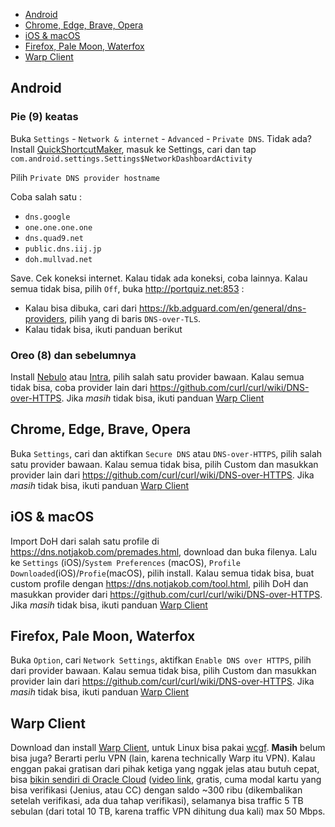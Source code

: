 * [Android](#android)
* [Chrome, Edge, Brave, Opera](#chrome)
* [iOS & macOS](#apple)
* [Firefox, Pale Moon, Waterfox](#firefox)
* [Warp Client](#warp)

<a name="android"></a>
## Android
### Pie (9) keatas
 Buka `Settings` - `Network & internet` - `Advanced` - `Private DNS`. Tidak ada? Install [QuickShortcutMaker](https://play.google.com/store/apps/details?id=com.sika524.android.quickshortcut), masuk ke Settings, cari dan tap `com.android.settings.Settings$NetworkDashboardActivity`
 
 Pilih `Private DNS provider hostname`
 
 Coba salah satu :
 * `dns.google`
 * `one.one.one.one`
 * `dns.quad9.net`
 * `public.dns.iij.jp`
 * `doh.mullvad.net`
 
 Save. Cek koneksi internet. Kalau tidak ada koneksi, coba lainnya. Kalau semua tidak bisa, pilih `Off`, buka http://portquiz.net:853 :
 * Kalau bisa dibuka, cari dari https://kb.adguard.com/en/general/dns-providers, pilih yang di baris `DNS-over-TLS`.
 * Kalau tidak bisa, ikuti panduan berikut

### Oreo (8) dan sebelumnya
 Install [Nebulo](https://play.google.com/store/apps/details?id=com.frostnerd.smokescreen) atau [Intra](https://play.google.com/store/apps/details?id=app.intra), pilih salah satu provider bawaan. Kalau semua tidak bisa, coba provider lain dari https://github.com/curl/curl/wiki/DNS-over-HTTPS. Jika *masih* tidak bisa, ikuti panduan [Warp Client](#warp)
 
 <a name="chrome"></a>
 ## Chrome, Edge, Brave, Opera
 Buka `Settings`, cari dan aktifkan `Secure DNS` atau `DNS-over-HTTPS`, pilih salah satu provider bawaan. Kalau semua tidak bisa, pilih Custom dan masukkan provider lain dari https://github.com/curl/curl/wiki/DNS-over-HTTPS. Jika *masih* tidak bisa, ikuti panduan [Warp Client](#warp)
 
 <a name="apple"></a>
 ## iOS & macOS
 Import DoH dari salah satu profile di https://dns.notjakob.com/premades.html, download dan buka filenya. Lalu ke `Settings` (iOS)/`System Preferences` (macOS), `Profile Downloaded`(iOS)/`Profie`(macOS), pilih install. Kalau semua tidak bisa, buat custom profile dengan https://dns.notjakob.com/tool.html, pilih DoH dan masukkan provider dari https://github.com/curl/curl/wiki/DNS-over-HTTPS. Jika *masih* tidak bisa, ikuti panduan [Warp Client](#warp)

<a name="firefox"></a>
## Firefox, Pale Moon, Waterfox
Buka `Option`, cari `Network Settings`, aktifkan `Enable DNS over HTTPS`, pilih dari provider bawaan. Kalau semua tidak bisa, pilih Custom dan masukkan provider lain dari https://github.com/curl/curl/wiki/DNS-over-HTTPS. Jika *masih* tidak bisa, ikuti panduan [Warp Client](#warp)

<a name="warp"></a>
## Warp Client
Download dan install [Warp Client](https://developers.cloudflare.com/warp-client/warp-for-everyone/setting-up), untuk Linux bisa pakai [wcgf](https://github.com/ViRb3/wgcf). **Masih** belum bisa juga? Berarti perlu VPN (lain, karena technically Warp itu VPN). Kalau enggan pakai gratisan dari pihak ketiga yang nggak jelas atau butuh cepat, bisa [bikin sendiri di Oracle Cloud](https://medium.com/@devinjaystokes/how-to-setup-an-ad-blocking-wireguard-vpn-server-with-pihole-in-the-cloud-for-free-e814e45aac50) ([video link](https://github.com/chadgeary/cloudblock#cloud-deployments), gratis, cuma modal kartu yang bisa verifikasi (Jenius, atau CC) dengan saldo ~300 ribu (dikembalikan setelah verifikasi, ada dua tahap verifikasi), selamanya bisa traffic 5 TB sebulan (dari total 10 TB, karena traffic VPN dihitung dua kali) max 50 Mbps.
